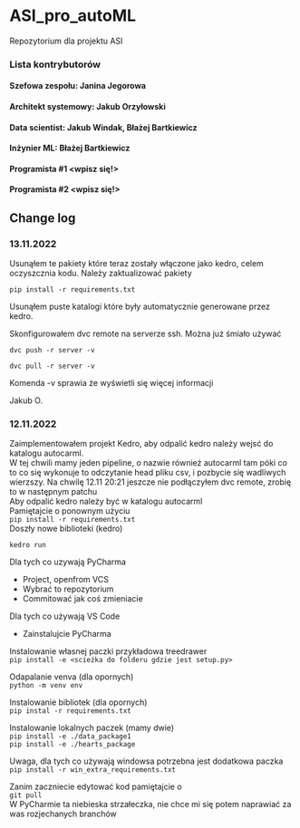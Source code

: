 # ASI_pro_autoML
 Repozytorium dla projektu ASI

### Lista kontrybutorów
#### Szefowa zespołu: Janina Jegorowa
#### Architekt systemowy: Jakub Orzyłowski
#### Data scientist: Jakub Windak, Błażej Bartkiewicz
#### Inżynier ML: Błażej Bartkiewicz
#### Programista #1 <wpisz się!>
#### Programista #2 <wpisz się!>

## Change log

### 13.11.2022

Usunąłem te pakiety które teraz zostały włączone jako kedro, celem oczyszcznia 
kodu.
Należy zaktualizować pakiety

`pip install -r requirements.txt` 

Usunąłem puste katalogi które były automatycznie generowane przez kedro.

Skonfigurowałem dvc remote na serverze ssh. Można już śmiało używać 

`dvc push -r server -v`

`dvc pull -r server -v`

Komenda -v sprawia że wyświetli się więcej informacji 

Jakub O.
### 12.11.2022
Zaimplementowałem projekt Kedro, aby odpalić kedro należy wejsć do katalogu
autocarml.<br>
W tej chwili mamy jeden pipeline, o nazwie również autocarml tam póki co to co się wykonuje to
odczytanie head pliku csv, i pozbycie się wadliwych wierzszy. 
Na chwilę 12.11 20:21 jeszcze nie podłączyłem dvc remote, zrobię to w następnym
patchu<br>
Aby odpalić kedro należy być w katalogu autocarml <br>
Pamiętajcie o ponownym użyciu<br>
`pip install -r requirements.txt` <br>
Doszły nowe biblioteki (kedro)

`kedro run`

Dla tych co uzywają PyCharma<br>
- Project, openfrom VCS
- Wybrać to repozytorium
- Commitować jak coś zmieniacie

Dla tych co używają VS Code
- Zainstalujcie PyCharma

Instalowanie własnej paczki przykładowa treedrawer<br>
``pip install -e <scieżka do folderu gdzie jest setup.py>``

Odapalanie venva (dla opornych)<br>
``python -m venv env``

Instalowanie bibliotek (dla opornych)<br>
``pip instal -r requirements.txt``<p>
Instalowanie lokalnych paczek (mamy dwie)<br>
``pip install -e ./data_package1``<br>
``pip install -e ./hearts_package``<br>

Uwaga, dla tych co używają windowsa potrzebna 
jest dodatkowa paczka<br>
``pip install -r win_extra_requirements.txt``

Zanim zaczniecie edytować kod pamiętajcie o<br>
``git pull``<br>W PyCharmie ta niebieska strzałeczka,
nie chce mi się potem naprawiać za was rozjechanych branchów <br>

